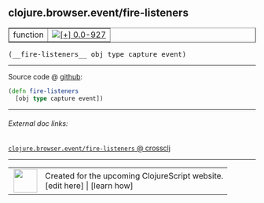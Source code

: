 ## clojure.browser.event/fire-listeners



 <table border="1">
<tr>
<td>function</td>
<td><a href="https://github.com/cljsinfo/cljs-api-docs/tree/0.0-927"><img valign="middle" alt="[+] 0.0-927" title="Added in 0.0-927" src="https://img.shields.io/badge/+-0.0--927-lightgrey.svg"></a> </td>
</tr>
</table>


 <samp>
(__fire-listeners__ obj type capture event)<br>
</samp>

---







Source code @ [github](https://github.com/clojure/clojurescript/blob/r1503/src/cljs/clojure/browser/event.cljs#L82-L83):

```clj
(defn fire-listeners
  [obj type capture event])
```

<!--
Repo - tag - source tree - lines:

 <pre>
clojurescript @ r1503
└── src
    └── cljs
        └── clojure
            └── browser
                └── <ins>[event.cljs:82-83](https://github.com/clojure/clojurescript/blob/r1503/src/cljs/clojure/browser/event.cljs#L82-L83)</ins>
</pre>

-->

---



###### External doc links:

[`clojure.browser.event/fire-listeners` @ crossclj](http://crossclj.info/fun/clojure.browser.event.cljs/fire-listeners.html)<br>

---

 <table>
<tr><td>
<img valign="middle" align="right" width="48px" src="http://i.imgur.com/Hi20huC.png">
</td><td>
Created for the upcoming ClojureScript website.<br>
[edit here] | [learn how]
</td></tr></table>

[edit here]:https://github.com/cljsinfo/cljs-api-docs/blob/master/cljsdoc/clojure.browser.event_fire-listeners.cljsdoc
[learn how]:https://github.com/cljsinfo/cljs-api-docs/wiki/cljsdoc-files

<!--

This information was too distracting to show to readers, but I'll leave it
commented here since it is helpful to:

- pretty-print the data used to generate this document
- and show how to retrieve that data



The API data for this symbol:

```clj
{:ns "clojure.browser.event",
 :name "fire-listeners",
 :type "function",
 :signature ["[obj type capture event]"],
 :source {:code "(defn fire-listeners\n  [obj type capture event])",
          :title "Source code",
          :repo "clojurescript",
          :tag "r1503",
          :filename "src/cljs/clojure/browser/event.cljs",
          :lines [82 83]},
 :full-name "clojure.browser.event/fire-listeners",
 :full-name-encode "clojure.browser.event_fire-listeners",
 :history [["+" "0.0-927"]]}

```

Retrieve the API data for this symbol:

```clj
;; from Clojure REPL
(require '[clojure.edn :as edn])
(-> (slurp "https://raw.githubusercontent.com/cljsinfo/cljs-api-docs/catalog/cljs-api.edn")
    (edn/read-string)
    (get-in [:symbols "clojure.browser.event/fire-listeners"]))
```

-->
